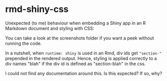 # rmd-shiny-css

Unexpected (to me) behaviour when embedding a Shiny app in an R Markdown document and styling with CSS: 

You can take a look at the screenshots folder if you want a peek without running the code. 

In a nutshell, when `runtime: shiny` is used in an Rmd, div ids get `"section-"` prepended in the rendered output. Hence, styling is applied correctly to a div names "blah" if the div id is defined as "section-blah" in the css. 

I could not find any documentation around this. Is this expected? If so, why?
